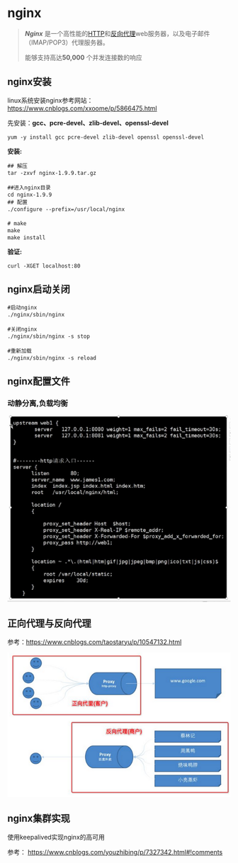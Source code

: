 # nginx

> ***Nginx*** 是一个高性能的[HTTP](https://baike.baidu.com/item/HTTP)和[反向代理](https://baike.baidu.com/item/反向代理/7793488)web服务器，以及电子邮件（IMAP/POP3）代理服务器。
>
> 能够支持高达**50,000** 个并发连接数的响应

## nginx安装

linux系统安装nginx参考网站：https://www.cnblogs.com/xxoome/p/5866475.html

先安装：**gcc、pcre-devel、zlib-devel、openssl-devel**

```
yum -y install gcc pcre-devel zlib-devel openssl openssl-devel
```

**安装:**

```
## 解压
tar -zxvf nginx-1.9.9.tar.gz

##进入nginx目录
cd nginx-1.9.9
## 配置
./configure --prefix=/usr/local/nginx

# make
make
make install
```

**验证:**

```
curl -XGET localhost:80
```



## nginx启动关闭

```
#启动nginx
./nginx/sbin/nginx

#关闭nginx
./nginx/sbin/nginx -s stop

#重新加载
./nginx/sbin/nginx -s reload
```



## nginx配置文件

### 动静分离,负载均衡

![1587395269885](./nginx.assets/1587395269885.png)



## 正向代理与反向代理

参考：https://www.cnblogs.com/taostaryu/p/10547132.html

![img](./nginx.assets/1350514-20190313105354768-2077480083.png)

## nginx集群实现

使用keepalived实现nginx的高可用

参考： https://www.cnblogs.com/youzhibing/p/7327342.html#!comments